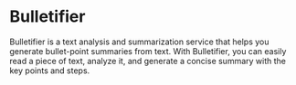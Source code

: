 # Bulletifier

Bulletifier is a text analysis and summarization service that helps you generate bullet-point summaries from text. With Bulletifier, you can easily read a piece of text, analyze it, and generate a concise summary with the key points and steps.
